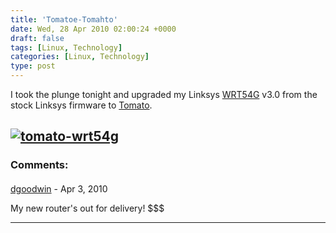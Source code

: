 ```yaml
---
title: 'Tomatoe-Tomahto'
date: Wed, 28 Apr 2010 02:00:24 +0000
draft: false
tags: [Linux, Technology]
categories: [Linux, Technology]
type: post
---
```


I took the plunge tonight and upgraded my Linksys [WRT54G](http://en.wikipedia.org/wiki/Linksys_WRT54G_series) v3.0 from the stock Linksys firmware to [Tomato](http://www.polarcloud.com/tomato).

[![](http://zeusville.files.wordpress.com/2010/04/tomato-wrt54g.png "tomato-wrt54g")](http://zeusville.files.wordpress.com/2010/04/tomato-wrt54g.png)
---
### Comments:
#### 
[dgoodwin]( "herkel@fnordia.org") - <time datetime="2010-04-28 09:28:54">Apr 3, 2010</time>

My new router's out for delivery! $$$
<hr />
